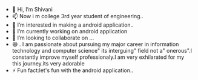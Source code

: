 - 👋 Hi, I’m Shivani
-  📫 Now i m college 3rd year student of engineering..
- 👀 I’m interested in making a android application..
- 🌱 I’m currently working on android application
- 💞️ I’m looking to collaborate on ...
 - 😄 . I am passionate about pursuing my major career in information technology and computer science" its interguing" field not a" onerous".I constantly improve myself professionaly.I am very exhilarated for my this journey.its very adorable
- ⚡ Fun fact:let's fun with the android application..

<!---
Softwaredevelope842/Softwaredevelope842 is a ✨ special ✨ repository because its `README.md` (this file) appears on your GitHub profile.
You can click the Preview link to take a look at your changes.
--->
